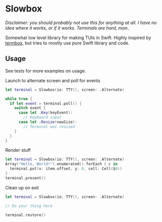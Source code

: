# Slowbox

*Disclaimer: you should probably not use this for anything at all. I have no idea where it works, or if it works. Terminals are hard, man..*

Somewhat low level library for making TUIs in Swift. Highly inspired by [termbox](https://github.com/nsf/termbox), but tries to mostly use pure Swift library and code.

## Usage

See tests for more examples on usage.

Launch to alternate screen and poll for events

```Swift
let terminal = Slowbox(io: TTY(), screen: .Alternate)

while true {
  if let event = terminal.poll() {
    switch event {
      case let .Key(keyEvent):
        // Keyboard input
      case let .Resize(newSize):
        // Terminal was resized
    }
  }
}
```

Render stuff

```Swift
let terminal = Slowbox(io: TTY(), screen: .Alternate)
Array("Hello, World!").enumerated().forEach { c in
  terminal.put(x: item.offset, y: 0, cell: Cell($0))
}
terminal.present()
```

Clean up on exit

```Swift
let terminal = Slowbox(io: TTY(), screen: .Alternate)

// Do your thing here

terminal.restore()
```
